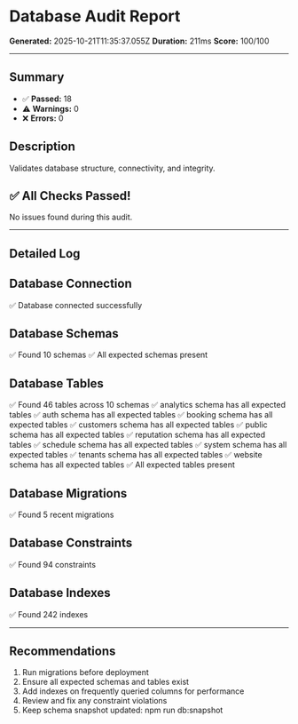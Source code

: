 # Database Audit Report

**Generated:** 2025-10-21T11:35:37.055Z
**Duration:** 211ms
**Score:** 100/100

---

## Summary

- ✅ **Passed:** 18
- ⚠️  **Warnings:** 0
- ❌ **Errors:** 0

## Description

Validates database structure, connectivity, and integrity.

## ✅ All Checks Passed!

No issues found during this audit.

---

## Detailed Log


## Database Connection

✅ Database connected successfully

## Database Schemas

✅ Found 10 schemas
✅ All expected schemas present

## Database Tables

✅ Found 46 tables across 10 schemas
✅ analytics schema has all expected tables
✅ auth schema has all expected tables
✅ booking schema has all expected tables
✅ customers schema has all expected tables
✅ public schema has all expected tables
✅ reputation schema has all expected tables
✅ schedule schema has all expected tables
✅ system schema has all expected tables
✅ tenants schema has all expected tables
✅ website schema has all expected tables
✅ All expected tables present

## Database Migrations

✅ Found 5 recent migrations

## Database Constraints

✅ Found 94 constraints

## Database Indexes

✅ Found 242 indexes

---

## Recommendations

1. Run migrations before deployment
2. Ensure all expected schemas and tables exist
3. Add indexes on frequently queried columns for performance
4. Review and fix any constraint violations
5. Keep schema snapshot updated: npm run db:snapshot
